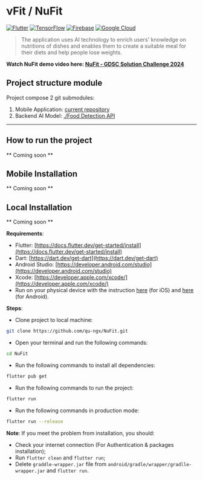 # νFit / NuFit

[![Flutter](https://img.shields.io/badge/Flutter-%2302569B.svg?style=for-the-badge&logo=Flutter&logoColor=white)](https://flutter.dev/)
[![TensorFlow](https://img.shields.io/badge/TensorFlow-%23FF6F00.svg?style=for-the-badge&logo=TensorFlow&logoColor=white)](https://www.tensorflow.org/learn#build-models)
[![Firebase](https://img.shields.io/badge/firebase-%23039BE5.svg?style=for-the-badge&logo=firebase)](https://firebase.google.com/)
[![Google Cloud](https://img.shields.io/badge/GoogleCloud-%234285F4.svg?style=for-the-badge&logo=google-cloud&logoColor=white)](https://cloud.google.com/)

> The application uses AI technology to enrich users' knowledge on nutritions of dishes and enables them to create a suitable meal for their diets and help people lose weights.

**Watch NuFit demo video here: [NuFit - GDSC Solution Challenge 2024]()**

## Project structure module

Project compose 2 git submodules:

1. Mobile Application: [current repository](./)
2. Backend AI Model: [./Food Detection API](https://github.com/qu-ngx/nufit-ml.git)

<hr />

## How to run the project

**  Coming soon  ** 

## Mobile Installation

 **  Coming soon  ** 

## Local Installation

 **  Coming soon  ** 

**Requirements**:

- Flutter: [https://docs.flutter.dev/get-started/install](https://docs.flutter.dev/get-started/install)
- Dart: [https://dart.dev/get-dart](https://dart.dev/get-dart)
- Android Studio: [https://developer.android.com/studio](https://developer.android.com/studio)
- Xcode: [https://developer.apple.com/xcode/](https://developer.apple.com/xcode/)
- Run on your physical device with the instruction [here](https://flutter.dev/docs/get-started/install/macos#set-up-the-ios-device) (for iOS) and [here](https://flutter.dev/docs/get-started/install/windows#set-up-the-android-device) (for Android).

**Steps**:

- Clone project to local machine:

```bash
git clone https://github.com/qu-ngx/NuFit.git
```

- Open your terminal and run the following commands:

```bash
cd NuFit
```

- Run the following commands to install all dependencies:

```bash
flutter pub get
```

- Run the following commands to run the project:

```bash
flutter run
```

- Run the following commands in production mode:

```bash
flutter run --release
```

**Note**: If you meet the problem from installation, you should:

- Check your internet connection (For Authentication & packages installation);
- Run `flutter clean` and `flutter run`;
- Delete `graddle-wrapper.jar` file from `android/gradle/wrapper/gradlle-wrapper.jar` and `flutter run`.

